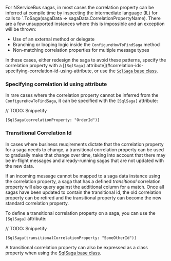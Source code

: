 For NServiceBus sagas, in most cases the correlation property can be inferred at compile time by inspecting the intermediate language (IL) for calls to `.ToSaga(sagaData => sagaData.CorrelationPropertyName). There are a few unsupported instances where this is impossible and an exception will be thrown:

* Use of an external method or delegate
* Branching or looping logic inside the `ConfigureHowToFindSaga` method
* Non-matching correlation properties for multiple message types

In these cases, either redesign the saga to avoid these patterns, specify the correlation property with a [`[SqlSaga]` attribute](#correlation-ids-specifying-correlation-id-using-attribute, or use the [`SqlSaga` base class](sqlsaga.md).

### Specifying correlation id using attribute

In rare cases where the correlation property cannot be inferred from the `ConfigureHowToFindSaga`, it can be specified with the `[SqlSaga]` attribute:

// TODO: Snippetify
```
[SqlSaga(correlationProperty: "OrderId")]
```

### Transitional Correlation Id

In cases where business reuqirements dictate that the correlation property for a saga needs to change, a transitional correlation property can be used to gradually make that change over time, taking into account that there may be in-flight messages and already-running sagas that are not updated with the new data.

If an incoming message cannot be mapped to a saga data instance using the correlation property, a saga that has a defined _transitional_ correlation property will also query against the additional column for a match. Once all sagas have been updated to contain the transitional id, the old correlation property can be retired and the transitional property can become the new standard correlation property.

To define a transitional correlation property on a saga, you can use the `[SqlSaga]` attribute:

// TODO: Snippetify
```
[SqlSaga(transitionalCorrelationProperty: "SomeOtherId")]
```

A transitional correlation property can also be expressed as a class property when using the [SqlSaga base class](sqlsaga.md#correlation-ids-correlation-and-transitional-ids).
